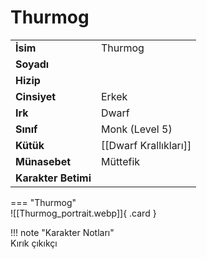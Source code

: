 # Thurmog   
  
<div class="grid" markdown>  
  
|  |  |  
|---|---|  
| **İsim** | Thurmog |  
| **Soyadı** |  |  
| **Hizip** |  |  
| **Cinsiyet** | Erkek |  
| **Irk** | Dwarf |  
| **Sınıf** | Monk (Level 5) |  
| **Kütük** | [[Dwarf Krallıkları]] |  
| **Münasebet** | Müttefik |  
| **Karakter Betimi** |  |  
  
  
=== "Thurmog"  
	![[Thurmog_portrait.webp]]{ .card }  
  
</div>  
  
!!! note "Karakter Notları"  
	Kırık çıkıkçı   